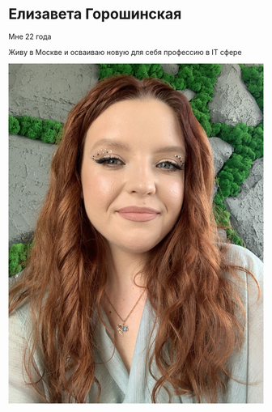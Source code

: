 # Елизавета Горошинская 

Мне 22 года

Живу в Москве и осваиваю новую для себя профессию в IT сфере 

![фото](IMG_3364.jpg)

